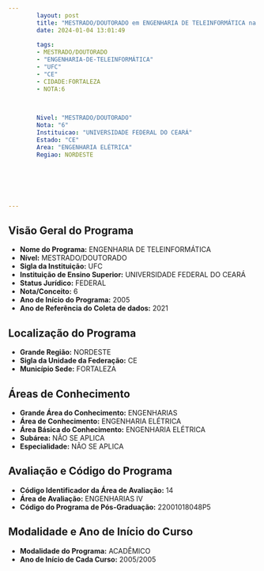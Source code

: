 ```yaml
---
        layout: post
        title: "MESTRADO/DOUTORADO em ENGENHARIA DE TELEINFORMÁTICA na UFC  "
        date: 2024-01-04 13:01:49
     
        tags:
        - MESTRADO/DOUTORADO
        - "ENGENHARIA-DE-TELEINFORMÁTICA"
        - "UFC"
        - "CE"
        - CIDADE:FORTALEZA
        - NOTA:6
        
       

        Nivel: "MESTRADO/DOUTORADO"
        Nota: "6"
        Instituicao: "UNIVERSIDADE FEDERAL DO CEARÁ"
        Estado: "CE"
        Area: "ENGENHARIA ELÉTRICA"
        Regiao: NORDESTE
        
        
        
        
        
        
---
```

## Visão Geral do Programa
- **Nome do Programa:** ENGENHARIA DE TELEINFORMÁTICA
- **Nível:** MESTRADO/DOUTORADO
- **Sigla da Instituição:** UFC
- **Instituição de Ensino Superior:** UNIVERSIDADE FEDERAL DO CEARÁ
- **Status Jurídico:** FEDERAL
- **Nota/Conceito:** 6
- **Ano de Início do Programa:** 2005
- **Ano de Referência do Coleta de dados:** 2021

## Localização do Programa
- **Grande Região:** NORDESTE
- **Sigla da Unidade da Federação:** CE
- **Município Sede:** FORTALEZA

## Áreas de Conhecimento
- **Grande Área do Conhecimento:** ENGENHARIAS
- **Área de Conhecimento:** ENGENHARIA ELÉTRICA
- **Área Básica do Conhecimento:** ENGENHARIA ELÉTRICA
- **Subárea:** NÃO SE APLICA
- **Especialidade:** NÃO SE APLICA

## Avaliação e Código do Programa
- **Código Identificador da Área de Avaliação:** 14
- **Área de Avaliação:** ENGENHARIAS IV
- **Código do Programa de Pós-Graduação:** 22001018048P5


## Modalidade e Ano de Início do Curso
- **Modalidade do Programa:** ACADÊMICO
- **Ano de Início de Cada Curso:** 2005/2005
